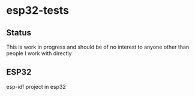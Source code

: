 # esp32-tests

## Status

This is work in progress and should be of no interest to anyone other than people I work with directly

## ESP32

esp-idf project in esp32
